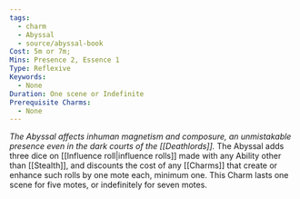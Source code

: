 ```yaml
---
tags:
  - charm
  - Abyssal
  - source/abyssal-book
Cost: 5m or 7m; 
Mins: Presence 2, Essence 1
Type: Reflexive
Keywords:
  - None
Duration: One scene or Indefinite
Prerequisite Charms:
  - None
---
```

*The Abyssal affects inhuman magnetism and composure, an unmistakable presence even in the dark courts of the [[Deathlords]].*
The Abyssal adds three dice on [[Influence roll|influence rolls]] made with any Ability other than [[Stealth]], and discounts the cost of any [[Charms]] that create or enhance such rolls by one mote each, minimum one.
This Charm lasts one scene for five motes, or indefinitely for seven motes.